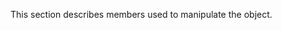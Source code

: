
<!--shortDescription-->
This section describes members used to manipulate the object.
<!--/shortDescription-->

<!--fullDescription-->

<!--/fullDescription-->